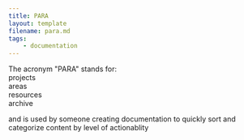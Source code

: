 ```yaml
---
title: PARA
layout: template
filename: para.md
tags:
    - documentation
---
```


The acronym "PARA" stands for:  
projects  
areas  
resources  
archive  

and is used by someone creating documentation to quickly sort and categorize content by level of actionablity